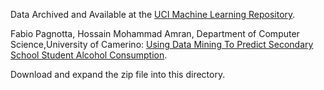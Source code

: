 Data Archived and Available at the [UCI Machine Learning Repository](http://archive.ics.uci.edu/ml/datasets/STUDENT+ALCOHOL+CONSUMPTION). 

Fabio Pagnotta, Hossain Mohammad Amran, Department of Computer Science,University of Camerino: [Using Data Mining To Predict Secondary School Student Alcohol Consumption](https://www.researchgate.net/publication/296695247_USING_DATA_MINING_TO_PREDICT_SECONDARY_SCHOOL_STUDENT_ALCOHOL_CONSUMPTION).

Download and expand the zip file into this directory.
